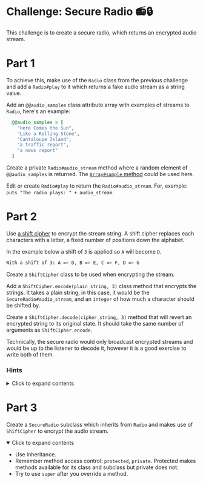 # Challenge: Secure Radio 📻🔒

This challenge is to create a secure radio, which returns an encrypted audio stream.

# Part 1

To achieve this, make use of the `Radio` class from the previous challenge and add a `Radio#play` to it which returns a fake audio stream as a string value.

Add an `@@audio_samples` class attribute array with examples of streams to `Radio`, here's an example:

```ruby
  @@audio_samples = [
    "Here Comes the Sun",
    "Like a Rolling Stone",
    "Cantaloupe Island",
    "a traffic report",
    "a news report"
  ]
```

Create a private `Radio#audio_stream` method where a random element of `@@audio_samples` is returned. The [`Array#sample` method](https://ruby-doc.org/core-2.6.5/Array.html#method-i-sample) could be used here.

Edit or create `Radio#play` to return the `Radio#audio_stream`. For, example: `puts "The radio plays: " + audio_stream`.

# Part 2

Use [a shift cipher](https://goto.pachanka.org/crypto/shift-cipher) to encrypt the stream string. A shift cipher replaces each characters with a letter, a fixed number of positions down the alphabet.

In the example below a shift of `3` is applied so `A` will become `D`.

```bash
With a shift of 3: A => D, B => E, C => F, D => G
```

Create a `ShiftCipher` class to be used when encrypting the stream.

Add a `ShiftCipher.encode(plain_string, 3)` class method that encrypts the strings. It takes a plain string, in this case, it would be the `SecureRadio#audio_stream`, and an `integer` of how much a character should be shifted by.

Create a `ShiftCipher.decode(cipher_string, 3)` method that will revert an encrypted string to its original state. It should take the same number of arguments as `ShiftCipher.encode`.

Technically, the secure radio would only broadcast encrypted streams and would be up to the listener to decode it, however it is a good exercise to write both of them.

### Hints

<details>
<summary>Click to expand contents</summary>
  
  - When an array of letters is needed, `[*a..z]` can be used to spread letters from `'a'` to `'z'` into an array.
  - There are a variety of ways to write the shift cipher code, but the following methods can be useful when doing it: 
    - `Array#map`
    - `Array#include?`
    - `Array#find_index`
    - `Array#join`
  - A good start might be starting by shifting lowercase strings with `String#downcase` before trying to work out how to encrypt mixed cased strings.
  - The modulo operator might be useful to keep the shift from happening with a letter at the end of the alphabet. `28 % 26 returns 2`
</details>

# Part 3

Create a `SecureRadio` subclass which inherits from `Radio` and makes use of `ShiftCipher` to encrypt the audio stream.

<details open>
<summary>Click to expand contents</summary>
  
  - Use inheritance.
  - Remember method access control: `protected`, `private`. Protected makes methods available for its class and subclass but private does not.
  - Try to use `super` after you override a method.
</details>
<br>

